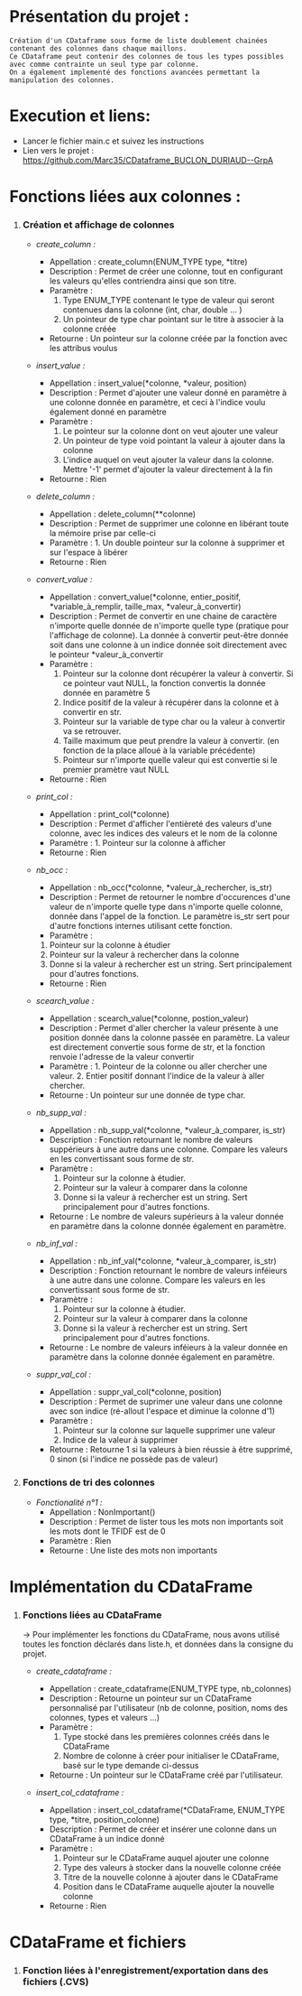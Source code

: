 # Présentation du projet :
    Création d'un CDataframe sous forme de liste doublement chainées contenant des colonnes dans chaque maillons.
    Ce CDataframe peut contenir des colonnes de tous les types possibles avec comme contrainte un seul type par colonne.
    On a également implementé des fonctions avancées permettant la manipulation des colonnes.

# Execution et liens:
 - Lancer le fichier main.c et suivez les instructions
 - Lien vers le projet : https://github.com/Marc35/CDataframe_BUCLON_DURIAUD--GrpA

# Fonctions liées aux colonnes :
1. ### **Création et affichage de colonnes**
    - _create_column :_
        - Appellation : create_column(ENUM_TYPE type, *titre)
        - Description : Permet de créer une colonne, tout en configurant les valeurs qu'elles contriendra ainsi que son titre.
        - Paramètre :
            1. Type ENUM_TYPE contenant le type de valeur qui seront contenues dans la colonne (int, char, double ... )
            2. Un pointeur de type char pointant sur le titre à associer à la colonne créée
        - Retourne : Un pointeur sur la colonne créée par la fonction avec les attribus voulus
          
    - _insert_value :_
        - Appellation : insert_value(*colonne, *valeur, position)
        - Description : Permet d'ajouter une valeur donné en paramètre à une colonne donnée en paramètre, et ceci à l'indice voulu également donné en paramètre 
        - Paramètre :
            1. Le pointeur sur la colonne dont on veut ajouter une valeur
            2. Un pointeur de type void pointant la valeur à ajouter dans la colonne
            3. L'indice auquel on veut ajouter la valeur dans la colonne. Mettre '-1' permet d'ajouter la valeur directement à la fin
        - Retourne : Rien
   
    - _delete_column :_
        - Appellation : delete_column(**colonne)
        - Description : Permet de supprimer une colonne en libérant toute la mémoire prise par celle-ci
        - Paramètre :
              1. Un double pointeur sur la colonne à supprimer et sur l'espace à libérer 
        - Retourne : Rien

    - _convert_value :_
        - Appellation : convert_value(*colonne, entier_positif, *variable_à_remplir, taille_max, *valeur_à_convertir)
        - Description : Permet de convertir en une chaine de caractère n'importe quelle donnée de n'importe quelle type (pratique pour l'affichage de colonne). La donnée à convertir peut-être donnée soit dans une colonne à un indice donnée soit directement avec le pointeur *valeur_à_convertir
        - Paramètre :
             1. Pointeur sur la colonne dont récupérer la valeur à convertir. Si ce pointeur vaut NULL, la fonction convertis la donnée donnée en paramètre 5
             2. Indice positif de la valeur à récupérer dans la colonne et à convertir en str.
             3. Pointeur sur la variable de type char ou la valeur à convertir va se retrouver.
             4. Taille maximum que peut prendre la valeur à convertir. (en fonction de la place alloué à la variable précédente)
             5. Pointeur sur n'importe quelle valeur qui est convertie si le premier pramètre vaut NULL 
        - Retourne : Rien

    - _print_col :_
        - Appellation : print_col(*colonne)
        - Description : Permet d'afficher l'entièreté des valeurs d'une colonne, avec les indices des valeurs et le nom de la colonne
        - Paramètre :
              1. Pointeur sur la colonne à afficher 
        - Retourne : Rien

    - _nb_occ :_
        - Appellation : nb_occ(*colonne, *valeur_à_rechercher, is_str)
        - Description : Permet de retourner le nombre d'occurences d'une valeur de n'importe quelle type dans n'importe quelle colonne, donnée dans l'appel de la fonction.
          Le paramètre is_str sert pour d'autre fonctions internes utilisant cette fonction. 
        - Paramètre : 
        1. Pointeur sur la colonne à étudier
        2. Pointeur sur la valeur à rechercher dans la colonne
        3. Donne si la valeur à rechercher est un string. Sert principalement pour d'autres fonctions.
        - Retourne : Rien

    - _scearch_value :_
        - Appellation : scearch_value(*colonne, postion_valeur)
        - Description : Permet d'aller chercher la valeur présente à une position donnée dans la colonne passée en paramètre. La valeur est directement convertie sous forme de str, et la fonction renvoie l'adresse de la valeur convertir
        - Paramètre :
              1. Pointeur de la colonne ou aller chercher une valeur.
              2. Entier positif donnant l'indice de la valeur à aller chercher. 
        - Retourne : Un pointeur sur une donnée de type char. 
          
    - _nb_supp_val :_
        - Appellation : nb_supp_val(*colonne, *valeur_à_comparer, is_str)
        - Description : Fonction retournant le nombre de valeurs suppérieurs à une autre dans une colonne. Compare les valeurs en les convertissant sous forme de str.
        - Paramètre :
          1. Pointeur sur la colonne à étudier.
          2. Pointeur sur la valeur à comparer dans la colonne
          3. Donne si la valeur à rechercher est un string. Sert principalement pour d'autres fonctions.
        - Retourne : Le nombre de valeurs supérieurs à la valeur donnée en paramètre dans la colonne donnée également en paramètre. 

    - _nb_inf_val :_
        - Appellation : nb_inf_val(*colonne, *valeur_à_comparer, is_str)
        - Description : Fonction retournant le nombre de valeurs inféieurs à une autre dans une colonne. Compare les valeurs en les convertissant sous forme de str.
        - Paramètre :
          1. Pointeur sur la colonne à étudier.
          2. Pointeur sur la valeur à comparer dans la colonne
          3. Donne si la valeur à rechercher est un string. Sert principalement pour d'autres fonctions.
        - Retourne : Le nombre de valeurs inféieurs à la valeur donnée en paramètre dans la colonne donnée également en paramètre.
     
    - _suppr_val_col :_
        - Appellation : suppr_val_col(*colonne, position)
        - Description : Permet de suprimer une valeur dans une colonne avec son indice (ré-allout l'espace et diminue la colonne d'1)
        - Paramètre :
          1. Pointeur sur la colonne sur laquelle supprimer une valeur
          2. Indice de la valeur à supprimer
        - Retourne : Retourne 1 si la valeurs à bien réussie à être supprimé, 0 sinon (si l'indice ne possède pas de valeur)

2. ### **Fonctions de tri des colonnes**
    - _Fonctionalité n°1 :_
        - Appellation : NonImportant()
        - Description : Permet de lister tous les mots non importants soit les mots dont le TFIDF est de 0
        - Paramètre : Rien
        - Retourne : Une liste des mots non importants




     
# Implémentation du CDataFrame
1. ### **Fonctions liées au CDataFrame**

   -> Pour implémenter les fonctions du CDataFrame, nous avons utilisé toutes les fonction déclarés dans liste.h, et données dans la consigne du projet. 

    - _create_cdataframe :_
        - Appellation : create_cdataframe(ENUM_TYPE type, nb_colonnes)
        - Description : Retourne un pointeur sur un CDataFrame personnalisé par l'utilisateur (nb de colonne, position, noms des colonnes, types et valeurs ...)
        - Paramètre :
          1. Type stocké dans les premières colonnes créés dans le CDataFrame
          2. Nombre de colonne à créer pour initialiser le CDataFrame, basé sur le type demande ci-dessus
        - Retourne : Un pointeur sur le CDataFrame créé par l'utilisateur.
          
    - _insert_col_cdataframe :_
        - Appellation : insert_col_cdataframe(*CDataFrame, ENUM_TYPE type, *titre, position_colonne)
        - Description : Permet de créer et insérer une colonne dans un CDataFrame à un indice donné
        - Paramètre :
          1. Pointeur sur le CDataFrame auquel ajouter une colonne
          2. Type des valeurs à stocker dans la nouvelle colonne créée
          3. Titre de la nouvelle colonne à ajouter dans le CDataFrame
          4. Position dans le CDataFrame auquelle ajouter la nouvelle colonne 
        - Retourne : Rien
          

      
# CDataFrame et fichiers
1. ### **Fonction liées à l'enregistrement/exportation dans des fichiers (.CVS)**
